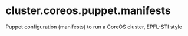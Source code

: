 # cluster.coreos.puppet.manifests
Puppet configuration (manifests) to run a CoreOS cluster, EPFL-STI style
